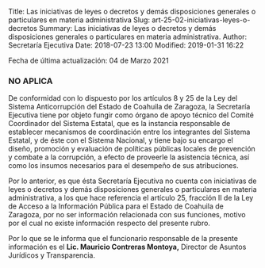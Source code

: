 Title: Las iniciativas de leyes o decretos y demás disposiciones generales o particulares en materia administrativa
Slug: art-25-02-iniciativas-leyes-o-decretos
Summary: Las iniciativas de leyes o decretos y demás disposiciones generales o particulares en materia administrativa.
Author: Secretaría Ejecutiva
Date: 2018-07-23 13:00
Modified: 2019-01-31 16:22


Fecha de última actualización: 04 de Marzo 2021

### NO APLICA

De conformidad con lo dispuesto por los artículos 8 y 25 de la Ley del Sistema Anticorrupción del Estado de Coahuila de Zaragoza, la Secretaría Ejecutiva tiene por objeto fungir como órgano de apoyo técnico del Comité Coordinador del Sistema Estatal, que es la instancia responsable de establecer mecanismos de coordinación entre los integrantes del Sistema Estatal, y de éste con el Sistema Nacional, y tiene bajo su encargo el diseño, promoción y evaluación de políticas públicas locales de prevención y combate a la corrupción, a efecto de proveerle la asistencia técnica, así como los insumos necesarios para el desempeño de sus atribuciones.

Por lo anterior, es que ésta Secretaría Ejecutiva no cuenta con iniciativas de leyes o decretos y demás disposiciones generales o particulares en materia administrativa, a los que hace referencia el artículo 25, fracción II de la Ley de Acceso a la Información Pública para el Estado de Coahuila de Zaragoza, por no ser información relacionada con sus funciones, motivo por el cual no existe información respecto del presente rubro.

Por lo que se le informa que el funcionario responsable de la presente información es el **Lic. Mauricio Contreras Montoya,** Director de Asuntos Jurídicos y Transparencia.